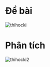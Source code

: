 # Đề bài
![thihocki](https://github.com/VanHoang110802/Competitive_Programming/assets/108053955/197803a9-af53-4717-944b-4c7dbf926e06)

# Phân tích
![thihocki2](https://github.com/VanHoang110802/Competitive_Programming/assets/108053955/6920a2af-bb19-41a3-8e05-15d5c09dc50f)
